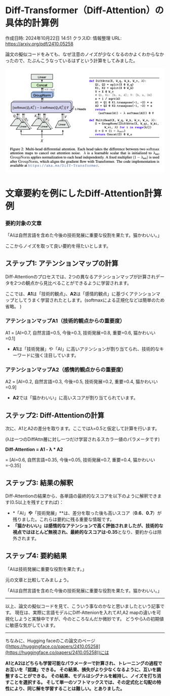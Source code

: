 # Diff-Transformer（Diff-Attention）の具体的計算例

作成日時: 2024年10月22日 14:51
クラスID: 情報整理
URL: https://arxiv.org/pdf/2410.05258

論文の擬似コードをみても、なぜ注意のノイズが少なくなるのかよくわからなかったので、たぶんこうなっているはずという計算をしてみました。

![スクリーンショット 2024-10-22 14.52.31.png](https://github.com/necococo/images/blob/main/%E3%82%B9%E3%82%AF%E3%83%AA%E3%83%BC%E3%83%B3%E3%82%B7%E3%83%A7%E3%83%83%E3%83%88%202024-11-26%2018.15.50.png?raw=true)

# 文章要約を例にしたDiff-Attention計算例

### 要約対象の文章

「AIは自然言語を含めた今後の技術発展に重要な役割を果たす。猫かわいい。」

ここからノイズを取って良い要約を得たいとします。

## ステップ1: アテンションマップの計算

Diff-Attentionのプロセスでは、2つの異なるアテンションマップが計算されデータを2つの観点から見比べることができるように学習されます。

ここでは、**A1**は「技術的観点」、**A2**は「感情的観点」に基づくアテンションマップとしてうまく学習されたとします。(softmaxによる正規化などは簡単のため省略。 )　

### アテンションマップA1（技術的観点からの重要度）

A1 = [AI=0.7, 自然言語=0.5, 今後=0.3, 技術発展=0.8, 重要=0.6, 猫かわいい=0.1]

- **A1**は「技術発展」や「AI」に高いアテンションが割り当てられ、技術的なキーワードに強く注目しています。

### アテンションマップA2（感情的観点からの重要度）

A2 = [AI=0.2, 自然言語=0.3, 今後=0.5, 技術発展=0.2, 重要=0.4, 猫かわいい=0.9]

- **A2**では「猫かわいい」に高いスコアが割り当てられています。

## ステップ2: Diff-Attentionの計算

次に、A1とA2の差分を取ります。ここではλ=0.5と仮定して計算を行います。

(λは一つのDiffAttn層に対し一つだけ学習されるスカラー値のパラメータです)

**Diff-Attention = A1 - λ * A2**

= [AI=0.6, 自然言語=0.35, 今後=0.05, 技術発展=0.7, 重要=0.4, 猫かわいい=-0.35]

## ステップ3: 結果の解釈

Diff-Attentionの結果から、各単語の最終的なスコアを以下のように解釈できます(0.5以上を残すとすれば)：

- *「AI」**や**「技術発展」**は、差分を取った後も高いスコア（**0.6**、**0.7**）が残りました。これらは要約に残る重要な情報です。
- **「猫かわいい」は感情的なアテンションで高く評価されましたが、技術的な視点ではほとんど無視され、最終的なスコアは-0.35**となり、要約からは除外されます。

## ステップ4: 要約結果

「AIは技術発展に重要な役割を果たす。」

元の文章と比較してみましょう。

「AIは自然言語を含めた今後の技術発展に重要な役割を果たす。猫かわいい。」

----

以上、論文の擬似コードを見て、こういう事なのかなと思いましたという記事です。
現在は、実際に言語モデルにDiff-Attenionを入れてA1,A2 mapの違いを可視化しようと実験中ですが、今のところなんだか微妙です。
どうやらλの初期値に敏感な気がしています。

----

ちなみに、Hugging faceのこの論文のページ([https://huggingface.co/papers/2410.05258](https://huggingface.co/papers/2410.05258))には

**A1とA2はどちらも学習可能なパラメーターで計算され、トレーニングの過程でお互いを「認識」できる。 その結果、損失がより少なくなるように、互いを調整することができる。 その結果、モデルはシグナルを維持し、ノイズを打ち消すことを選択する。 そして単一のソフトマックスでは、その定式化と勾配の特性により、同じ解を学習することは難しい。とありました。**